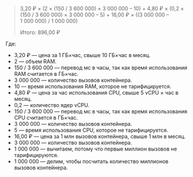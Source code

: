 > 3,20&nbsp;₽ × (2 × (150 / 3&nbsp;600&nbsp;000) × 3&nbsp;000&nbsp;000 – 10) + 4,80&nbsp;₽ × (0,2 × (150 / 3&nbsp;600&nbsp;000) × 3&nbsp;000&nbsp;000 – 5) + 16,00&nbsp;₽ × ((3&nbsp;000&nbsp;000 – 1&nbsp;000&nbsp;000) / 1&nbsp;000&nbsp;000)
>
> Итого: 896,00&nbsp;₽

Где:

* 3,20&nbsp;₽ — цена за 1 ГБ×час, свыше 10 ГБ×час в месяц.
* 2 — объем RAM.
* 150 / 3 600 000 — перевод мс в часы, так как время использования RAM считается в ГБ×час.
* 3 000 000 — количество вызовов контейнера.
* 10 — время использования RAM, которое не тарифицируется.
* 4,80&nbsp;₽ — цена за час использования CPU, свыше 5 vCPU × час в месяц.
* 0,2 — количество ядер vCPU.
* 150 / 3 600 000 — перевод мс в часы, так как время использования CPU считается в ГБ×час.
* 3 000 000 — количество вызовов контейнера.
* 5 — время использования CPU, которое не тарифицируется.
* 16,00&nbsp;₽ — цена за 1 млн вызовов контейнера, свыше 1 млн в месяц.
* 3 000 000 — количество вызовов контейнера.
* 1 000 000 — вычитаем, потому что первые миллион вызовов не тарифицируются.
* 1 000 000 — делим, чтобы посчитать количество миллионов вызовов контейнера.